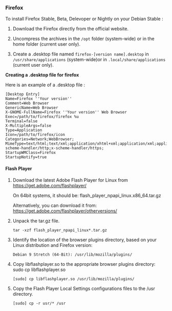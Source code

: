 ### Firefox

To install Firefox Stable, Beta, Delevoper or Nightly on your Debian Stable :

 1. Download the Firefox directly from the official website.
 
 2. Uncompress the archives in the `/opt` folder (system-wide) or in the  home folder (current user only).
 3. Create a .desktop file named `firefox-[version name].desktop` in `/usr/share/applications` (system-wide)or in `.local/share/applications` (current user only). 

**Creating a .desktop file for firefox**

Here is an example of a .desktop file :


    [Desktop Entry]
    Name=Firefox ''Your version''
    Comment=Web Browser
    GenericName=Web Browser
    X-GNOME-FullName=Firefox ''Your version'' Web Browser
    Exec=/path/to/firefox/firefox %u
    Terminal=false
    X-MultipleArgs=false
    Type=Application
    Icon=/path/to/firefox/icon
    Categories=Network;WebBrowser;
    MimeType=text/html;text/xml;application/xhtml+xml;application/xml;application/vnd.mozilla.xul+xml;application/rss+xml;application/rdf+xml;image/gif;image/jpeg;image/png;x-scheme-handler/http;x-scheme-handler/https;
    StartupWMClass=Firefox
    StartupNotify=true

#### Flash Player

 1. Download the latest Adobe Flash Player for Linux from https://get.adobe.com/flashplayer/

    On 64bit systems, it should be: flash_player_npapi_linux.x86_64.tar.gz

    Alternatively, you can download it from: https://get.adobe.com/flashplayer/otherversions/

 2. Unpack the tar.gz file.

    `tar -xzf flash_player_npapi_linux*.tar.gz`

 3. Identify the location of the browser plugins directory, based on your Linux distribution and Firefox version:

    `Debian 9 Stretch (64-Bit): /usr/lib/mozilla/plugins/`

 4. Copy libflashplayer.so to the appropriate browser plugins directory: sudo cp libflashplayer.so <browserpluginlocation>

    `[sudo] cp libflashplayer.so /usr/lib/mozilla/plugins/`

 5. Copy the Flash Player Local Settings configurations files to the /usr directory. 

    `[sudo] cp -r usr/* /usr`


